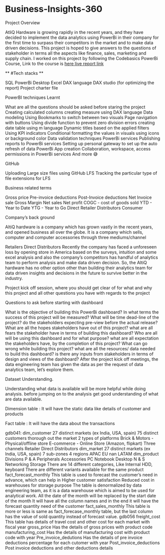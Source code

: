 # Business-Insights-360
Project Overview

AtliQ Hardware is growing rapidly in the recent years, and they have decided to implement the data analytics using PowerBi in their company for the first time to surpass their competitors in the market and to make data driven decisions. This project is hoped to give answers to the questions of stakeholder in terms all the aspects like finance, sales, marketing and supply chain.
I worked on this project by following the Codebasics PowerBi Course, Link to the course is [here live report link](https://codebasics.io/courses/power-bi-data-analysis-with-end-to-end-project)

** #Tech stacks **

SQL
PowerBi Desktop
Excel
DAX language
DAX studio (for optimizing the report)
Project charter file

PowerBI techniques Learnt

What are all the questions should be asked before staring the project
Creating calculated columns
creating measure using DAX language
Data modeling
Using Bookmarks to switch between two visuals
Page navigation with buttons
Using divide function to prevent zero division errors
creating date table using m language
Dynamic titles based on the applied filters
Using KPI indicators
Conditional formatting the values in visuals using icons or background color
Data validation techniques
PowerBi services
Publishing reports to PowerBi services
Setting up personal gateway to set up the auto refresh of data
PowerBi App creation
Collaboration, workspace, access permissions in PowerBi services
And more 😅

GitHub

Uploading Large size files using GitHub LFS
Tracking the particular type of file extensions for LFS

Business related terms

Gross price
Pre-invoice deductions
Post-Invoice deductions
Net Invoice sale
Gross Margin
Net sales
Net profit
COGC - cost of goods sold
YTD - Year to Date
YTG - Year to Go
Direct
Retailer
Distributors
Consumer

Company’s back ground

AltiQ hardware is a company which has grown vastly in the recent years, and opened business all over the globe. It is a company which sells, computer and computer accessories through three mediums/channel

Retailers
Direct
Distributors
Recently the company has faced a unforeseen loss by opening store in America based on the surveys, intuition and some excel analysis and also the company’s competitors has handful of analytics team to perform analysis and make data driven decision. So, the AltiQ hardware has no other option other than building their analytics team for data driven insights and decisions in the future to survive better in the industry.

Project kick off session, where you should get clear of for what and why this project and all other questions you have with regards to the project

Questions to ask before starting with dashboard

What is the objective of building this PowerBi dashboard?
In what terms the success of this project will be measured?
What will be time dead-line of the project?
do the stakeholders expecting pre-view before the actual release?
What are all the hopes stakeholders have out of this project?
what are all fears the stakeholder have in terms of building this dashboard?
Who are all will be using this dashboard and for what purpose?
what are all expectation the stakeholders have, by the completion of this project?
What can go wrong while building this project?
what are all the resources/ data needed to build this dashboard?
is there any inputs from stakeholders in terms of design and views of the dashboard?
After the project kick off meetings, the data engineering team has given the data as per the request of data analytics team, let’s explore them.

Dataset Understanding.

Understanding what data is available will be more helpful while doing analysis. before jumping on to the analysis get good understanding of what are data available.

Dimension table : It will have the static data like details of customer and products

Fact table : It will have the data about the transactions

 gdb041:
dim_customer
27 distinct markets (ex India, USA, spain)
75 distinct customers thorough out the market
2 types of platforms
Brick & Motors - Physical/offline store
E-commerce - Online Store (Amazon, flipkart)
Three channels
Retailer
Direct
Distributors
dim_market
27 distinct markets (ex India, USA, spain)
7 sub-zones
4 regions
APAC
EU
nan
LATAM
dim_product
Divisions
P & A
Peripherals
Accessories
PC
Notebook
Desktop
N & S
Networking
Storage
There are 14 different categories, Like Internal HDD, keyboard
There are different variants available for the same product
fact_forecast_monthly
This table is used to forecast the customer’s need in advance, which can help in
Higher customer satisfaction
Reduced cost in warehouses for storage purpose
The table is denormalized by data engineering team, as it is a data warehouse which is aimed to be used for analytical work.
All the date of the month will be replaced by the start date of the month
It will have all the column names and in the end it will have the forecast quantity need of the customer
fact_sales_monthly
This table is more or less is same as fact_forecase_monthly table, but the last column has the value of sold quantity instead of forecast value.
gdb056
freight_cost
This table has details of travel cost and other cost for each market with fiscal year
gross_price
Has the details of gross prices with product code
manufacturing_cost
Has the details of manufacturing cost with product code with year
Pre_invoice_dedutions
Has the details of pre invoice deductions percentage for each cutomer with year
Post_invoice_deductions
Post invoice deductions and other deductions details
